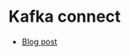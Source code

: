 # Kafka connect

* [Blog post](https://medium.com/analytics-vidhya/making-sense-of-stream-data-b74c1252a8f5
)